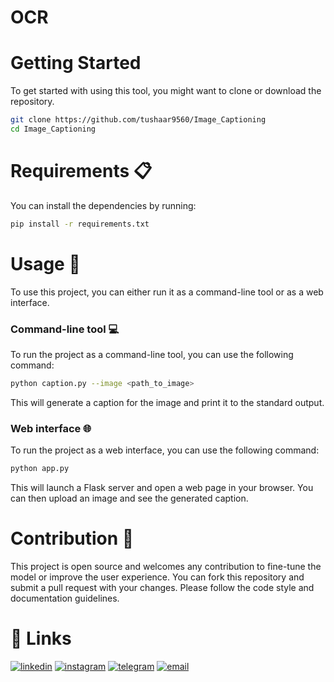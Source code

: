 # OCR



# Getting Started

To get started with using this tool, you might want to clone or download the repository.

```bash
git clone https://github.com/tushaar9560/Image_Captioning
cd Image_Captioning
```

# Requirements 📋
You can install the dependencies by running:

``` bash
pip install -r requirements.txt
``` 

# Usage 🚀
To use this project, you can either run it as a command-line tool or as a web interface.

### Command-line tool 💻
To run the project as a command-line tool, you can use the following command:

```bash
python caption.py --image <path_to_image>
```
This will generate a caption for the image and print it to the standard output.

### Web interface 🌐
To run the project as a web interface, you can use the following command:

```bash
python app.py
```
This will launch a Flask server and open a web page in your browser. You can then upload an image and see the generated caption.

# Contribution 💪
This project is open source and welcomes any contribution to fine-tune the model or improve the user experience. You can fork this repository and submit a pull request with your changes. Please follow the code style and documentation guidelines.

# 🔗 Links

[![linkedin](https://img.shields.io/badge/linkedin-0A66C2?style=for-the-badge&logo=linkedin&logoColor=white)](https://www.linkedin.com/tushaar9560)
[![instagram](https://img.shields.io/badge/instagram-d62976?style=for-the-badge&logo=instagram&logoColor=white)](https://instagram.com/itstushaar1)
[![telegram](https://img.shields.io/badge/telegram-0088cc?style=for-the-badge&logo=telegram&logoColor=white)](https://instagram.com/itstushaar1)
[![email](https://img.shields.io/badge/email-0088cc?style=for-the-badge&logo=gmail&logoColor=white)](https://tushaar.sharma05@gmail.com)
